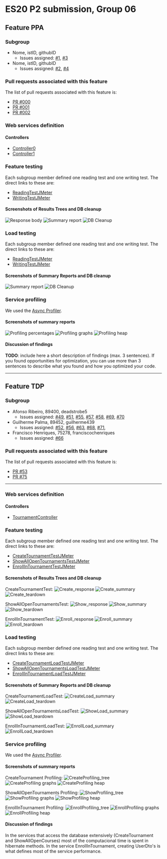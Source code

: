 # ES20 P2 submission, Group 06

## Feature PPA

### Subgroup
 - Nome, istID, githubID
   + Issues assigned: [#1](https://github.com), [#3](https://github.com)
 - Nome, istID, githubID
   + Issues assigned: [#2](https://github.com), [#4](https://github.com)
 
### Pull requests associated with this feature

The list of pull requests associated with this feature is:

 - [PR #000](https://github.com)
 - [PR #001](https://github.com)
 - [PR #002](https://github.com)


### Web services definition

#### Controllers
 - [Controller0](https://github.com)
 - [Controller1](https://github.com)

### Feature testing

Each subgroup member defined one reading test and one writing test. The direct links to these are:

 - [ReadingTestJMeter](https://github.com)
 - [WritingTestJMeter](https://github.com)


#### Screenshots of Results Trees and DB cleanup

![Response body](p2-images/jmeter_create_1.png)
![Summary report](p2-images/jmeter_create_3.png)
![DB Cleanup](p2-images/jmeter_create_2.png)


### Load testing

Each subgroup member defined one reading test and one writing test. The direct links to these are:

 - [ReadingTestJMeter](https://github.com)
 - [WritingTestJMeter](https://github.com)


#### Screenshots of Summary Reports and DB cleanup

![Summary report](p2-images/jmeter_load_table.png)
![DB Cleanup](p2-images/jmeter_load_clean.png)


### Service profiling

We used the [Async Profiler](https://www.jetbrains.com/help/idea/async-profiler.html).

#### Screenshots of summary reports

![Profiling percentages](p2-images/profiling_percentages.png)
![Profiling graphs](p2-images/profiling_graphs.png)
![Profiling heap](p2-images/profiling_heap.png)


#### Discussion of findings

**TODO**: include here a short description of findings (max. 3 sentences). If
you found opportunities for optimization, you can use more than 3 sentences to
describe what you found and how you optimized your code.


---


## Feature TDP

### Subgroup
 - Afonso Ribeiro, 89400, deadstrobe5
   + Issues assigned: [#49](https://github.com/tecnico-softeng/es20al_06-project/issues/49), [#51](https://github.com/tecnico-softeng/es20al_06-project/issues/51), [#55](https://github.com/tecnico-softeng/es20al_06-project/issues/55), [#57](https://github.com/tecnico-softeng/es20al_06-project/issues/57), [#58](https://github.com/tecnico-softeng/es20al_06-project/issues/58), [#69](https://github.com/tecnico-softeng/es20al_06-project/issues/69), [#70](https://github.com/tecnico-softeng/es20al_06-project/issues/70)
 - Guilherme Palma, 89452, guilherme439
   + Issues assigned: [#52](https://github.com/tecnico-softeng/es20al_06-project/issues/52), [#56](https://github.com/tecnico-softeng/es20al_06-project/issues/56), [#63](https://github.com/tecnico-softeng/es20al_06-project/issues/63), [#68](https://github.com/tecnico-softeng/es20al_06-project/issues/68), [#71](https://github.com/tecnico-softeng/es20al_06-project/issues/71), 
 - Francisco Henriques, 75278, franciscochenriques
   + Issues assigned: [#66](https://github.com/tecnico-softeng/es20al_06-project/issues/66)
   
 
### Pull requests associated with this feature

The list of pull requests associated with this feature is:

 - [PR #53](https://github.com/tecnico-softeng/es20al_06-project/pull/53)
 - [PR #75](https://github.com/tecnico-softeng/es20al_06-project/pull/75)
 ---


### Web services definition

#### Controllers
 - [TournamentController](https://github.com/tecnico-softeng/es20al_06-project/blob/develop/backend/src/main/java/pt/ulisboa/tecnico/socialsoftware/tutor/tournament/TournamentController.java)

### Feature testing

Each subgroup member defined one reading test and one writing test. The direct links to these are:

 - [CreateTournamentTestJMeter](https://github.com/tecnico-softeng/es20al_06-project/blob/tdp/backend/jmeter/tournament/WSCreateTournamentTest.jmx)
 - [ShowAllOpenTournamentsTestJMeter](https://github.com/tecnico-softeng/es20al_06-project/blob/tdp/backend/jmeter/tournament/WSShowAllOpenTournamentsTest.jmx)
 - [EnrollInTournamentTestJMeter](https://github.com/tecnico-softeng/es20al_06-project/blob/tdp/backend/jmeter/tournament/WSEnrollInTournamentTest.jmx)


#### Screenshots of Results Trees and DB cleanup

CreateTournamentTest:
![Create_response](P2_images/jmeter_create_response.png)
![Create_summary](P2_images/jmeter_create_summary.png)
![Create_teardown](P2_images/jmeter_create_teardown.png)


ShowAllOpenTournamentsTest:
![Show_response](P2_images/jmeter_show_response.png)
![Show_summary](P2_images/jmeter_show_summary.png)
![Show_teardown](P2_images/jmeter_show_teardown.png)


EnrollInTournamentTest:
![Enroll_response](P2_images/jmeter_enroll_response.png)
![Enroll_summary](P2_images/jmeter_enroll_summary.png)
![Enroll_teardown](P2_images/jmeter_enroll_teardown.png)


### Load testing

Each subgroup member defined one reading test and one writing test. The direct links to these are:

 - [CreateTournamentLoadTestJMeter](https://github.com/tecnico-softeng/es20al_06-project/blob/tdp/backend/jmeter/tournament/WSCreateTournamentLoadTest.jmx)
 - [ShowAllOpenTournamentsLoadTestJMeter](https://github.com/tecnico-softeng/es20al_06-project/blob/tdp/backend/jmeter/tournament/WSShowAllOpenTournamentsLoadTest.jmx)
 - [EnrollInTournamentLoadTestJMeter](https://github.com/tecnico-softeng/es20al_06-project/blob/tdp/backend/jmeter/tournament/WSEnrollInTournamentLoadTest.jmx)


#### Screenshots of Summary Reports and DB cleanup

CreateTournamentLoadTest:
![CreateLoad_summary](P2_images/jmeter_createLoad_summary.png)
![CreateLoad_teardown](P2_images/jmeter_createLoad_teardown.png)


ShowAllOpenTournamentsLoadTest:
![ShowLoad_summary](P2_images/jmeter_showLoad_summary.png)
![ShowLoad_teardown](P2_images/jmeter_showLoad_teardown.png)


EnrollInTournamentLoadTest:
![EnrollLoad_summary](P2_images/jmeter_enrollLoad_summary.png)
![EnrollLoad_teardown](P2_images/jmeter_enrollLoad_teardown.png)


### Service profiling

We used the [Async Profiler](https://www.jetbrains.com/help/idea/async-profiler.html).

#### Screenshots of summary reports

CreateTournament Profiling:
![CreateProfiling_tree](P2_images/profiling_create_tree.png)
![CreateProfiling graphs](P2_images/profiling_create_graphs.png)
![CreateProfiling heap](P2_images/profiling_create_heap.png)




ShowAllOpenTournaments Profiling:
![ShowProfiling_tree](P2_images/profiling_show_tree.png)
![ShowProfiling graphs](P2_images/profiling_show_graphs.png)
![ShowProfiling heap](P2_images/profiling_show_heap.png)




EnrollInTournament Profiling:
![EnrollProfiling_tree](P2_images/profiling_enroll_tree.png)
![EnrollProfiling graphs](P2_images/profiling_enroll_graphs.png)
![EnrollProfiling heap](P2_images/profiling_enroll_heap.png)


#### Discussion of findings

In the services that access the database extensively (CreateTournament and ShowAllOpenCourses) most of the computacional time is spent in hibernate methods.
In the service EnrollInTournament, creating UserDto's is what defines most of the service performance.


